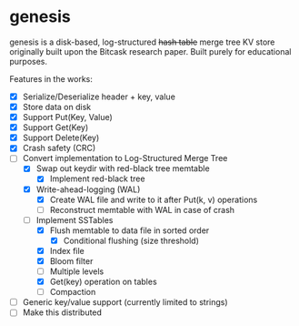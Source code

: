 # genesis

genesis is a disk-based, log-structured ~~hash table~~ merge tree KV store originally built upon the Bitcask research paper.
Built purely for educational purposes.

Features in the works:
- [x] Serialize/Deserialize header + key, value
- [x] Store data on disk
- [x] Support Put(Key, Value)
- [x] Support Get(Key)
- [x] Support Delete(Key)
- [x] Crash safety (CRC)
- [ ] Convert implementation to Log-Structured Merge Tree
  - [x] Swap out keydir with red-black tree memtable
    - [x] Implement red-black tree
  - [x] Write-ahead-logging (WAL)
    - [x] Create WAL file and write to it after Put(k, v) operations 
    - [ ] Reconstruct memtable with WAL in case of crash
  - [ ] Implement SSTables
    - [x] Flush memtable to data file in sorted order
      - [x] Conditional flushing (size threshold)
    - [x] Index file
    - [x] Bloom filter
    - [ ] Multiple levels
    - [x] Get(key) operation on tables
    - [ ] Compaction
- [ ] Generic key/value support (currently limited to strings)
- [ ] Make this distributed
